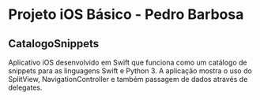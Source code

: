 # Projeto iOS Básico - Pedro Barbosa

## CatalogoSnippets

Aplicativo iOS desenvolvido em Swift que funciona como um catálogo de snippets para as linguagens Swift e Python 3. A aplicação mostra o uso do SplitView,
NavigationController e também passagem de dados através de delegates.
